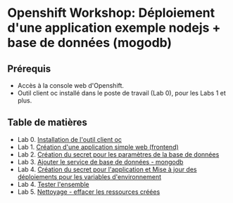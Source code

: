 # Openshift Workshop: Déploiement d'une application exemple nodejs + base de données (mogodb)

## Prérequis
- Accès à la console web d'Openshift.
- Outil client oc installé dans le poste de travail (Lab 0), pour les Labs 1 et plus.

## Table de matières

- Lab 0. [Installation de l'outil client oc](../../Outils/OC/README.md#installation-de-openshift-cli-oc)
- Lab 1. [Création d'une application simple web (frontend)](1-Creation-Application-NodeJS.md)
- Lab 2. [Création du secret pour les paramètres de la base de données](2-Creation-Secret-BD.md)
- Lab 3. [Ajouter le service de base de données - mongodb](3-Ajout-du-Service-MongoDB.md)
- Lab 4. [Création du secret pour l'application et Mise à jour des déploiements pour les variables d'environnement](4-Ajout-Variables-Env.md)
- Lab 4. [Tester l'ensemble](4-Tester-LEnsemble.md)
- Lab 5. [Nettoyage - effacer les ressources créées](../../Outils/OC/README.md#nettoyage-effacer-les-ressources-créées)